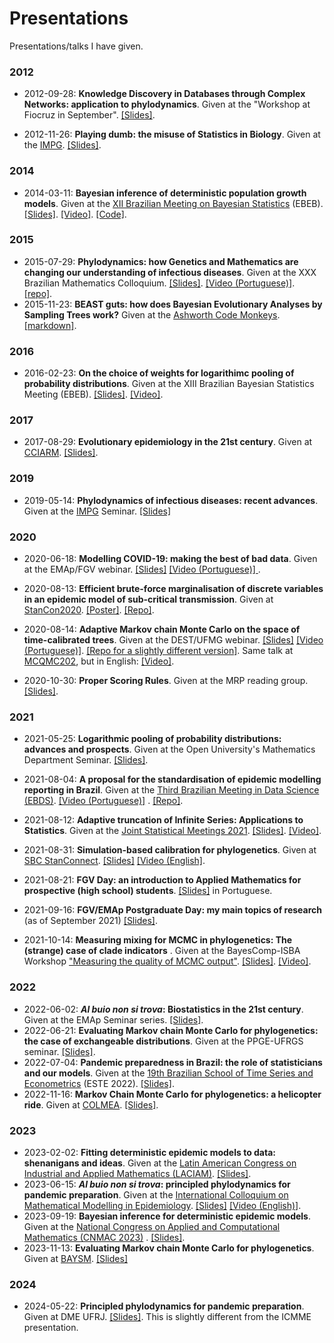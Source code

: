 # Presentations
Presentations/talks I have given.

### 2012

- 2012-09-28: **Knowledge Discovery in Databases through Complex Networks: application to phylodynamics**. Given at the "Workshop at Fiocruz in September". [[Slides]](https://github.com/maxbiostat/presentations/blob/master/PDF/Carvalho%20LMF__WaFiS%202012.pdf).

- 2012-11-26: **Playing dumb: the misuse of Statistics in Biology**. Given at the [IMPG](https://www.microbiologia.ufrj.br/portal/index.php/pt/). [[Slides]](https://github.com/maxbiostat/presentations/blob/master/PDF/BAD_PRACT.pdf).

### 2014
- 2014-03-11: **Bayesian inference of deterministic population growth models**. Given at the [XII Brazilian Meeting on Bayesian Statistics](https://www.ime.usp.br/~isbra/ebeb/ebeb2014/) (EBEB). [[Slides]](https://github.com/maxbiostat/presentations/blob/master/PDF/2014_Carvalho_EBEB.pdf). [[Video]](https://youtu.be/35ubhRoJLN0). [[Code]](https://github.com/maxbiostat/CODE/tree/master/BIDPGM).

### 2015

- 2015-07-29: **Phylodynamics: how Genetics and Mathematics are changing our understanding of infectious diseases**. Given at the XXX Brazilian Mathematics Colloquium. [[Slides]](https://github.com/maxbiostat/Colloquium_IMPA_2015/blob/master/lmcarvalho_phylo.pdf). [[Video (Portuguese)]](https://www.youtube.com/watch?v=xcXjh0CdkLA). [[repo]](https://github.com/maxbiostat/Colloquium_IMPA_2015/).
- 2015-11-23: **BEAST guts: how does Bayesian Evolutionary Analyses by Sampling Trees work?** Given at the [Ashworth Code Monkeys](https://github.com/AshworthCodeMonkeys/talks). [[markdown]](https://github.com/maxbiostat/CODE/blob/master/BEAST_guts/BEAST_guts.md).  

### 2016
- 2016-02-23: **On the choice of weights for logarithimc pooling of probability distributions**. Given at the XIII Brazilian Bayesian Statistics Meeting (EBEB). [[Slides]](https://github.com/maxbiostat/opinion_pooling/blob/master/presentations/EBEB_2016/PRESENTATION/lmcarvalho_etal_ebeb_2016.pdf). [[Video]](https://youtu.be/MGft1XnW3es?list=PL3T2Ppt4bgDJBiGZlan-qNY6PsLOGXdAB).     

### 2017
- 2017-08-29: **Evolutionary epidemiology in the 21st century**. Given at [CCIARM](http://www.lac.inpe.br/cciarm/). [[Slides]](https://github.com/maxbiostat/presentations/blob/master/PDF/2017_LMCarvalho_CCIARM.pdf).

### 2019
- 2019-05-14: **Phylodynamics of infectious diseases: recent advances**. Given at the [IMPG](https://www.microbiologia.ufrj.br/portal/index.php/pt/) Seminar. [[Slides]](https://github.com/maxbiostat/presentations/blob/master/PDF/2019_LMCarvalho_IMPG.pdf) 

### 2020
- 2020-06-18: **Modelling COVID-19: making the best of bad data**. Given at the EMAp/FGV webinar. [[Slides]](https://github.com/maxbiostat/presentations/blob/master/PDF/LMCarvalho_COVID19_modelling.pdf) [[Video (Portuguese)] ](https://www.youtube.com/watch?v=Wf6AiAsIR0Y&t=4543s).

- 2020-08-13: **Efficient brute-force marginalisation of discrete variables in an epidemic model of sub-critical transmission**. Given at [StanCon2020](https://mc-stan.org/events/stancon2020/). [[Poster]](https://github.com/maxbiostat/StanCon2020/blob/master/poster/poster.pdf). [[Repo]](https://github.com/maxbiostat/StanCon2020).

- 2020-08-14: **Adaptive Markov chain Monte Carlo on the space of time-calibrated trees**. Given at the DEST/UFMG webinar. [[Slides]](https://github.com/maxbiostat/presentations/blob/master/PDF/2020_LMCarvalho_MCM_Phylo.pdf)  [[Video (Portuguese)]](https://www.youtube.com/watch?v=CBp9K7dWLOU). [[Repo for a slightly different version]](https://github.com/maxbiostat/stats_seminar_2017). Same talk at [MCQMC202](https://mcqmc20.web.ox.ac.uk/), but in English: [[Video]](https://youtu.be/ozL-T4792EI).

- 2020-10-30: **Proper Scoring Rules**. Given at the MRP reading group. [[Slides]](https://github.com/maxbiostat/proper_scoring_rules/blob/master/proper_scoring_rules.pdf).  

### 2021
- 2021-05-25: **Logarithmic pooling of probability distributions: advances and prospects**. Given at the Open University's Mathematics Department Seminar. [[Slides]](https://github.com/maxbiostat/opinion_pooling/blob/master/presentations/open_university_2021/lmcarvalho_OpenUni_2021.pdf). 

- 2021-08-04: **A proposal for the standardisation of epidemic modelling reporting in Brazil**. Given at the [Third Brazilian Meeting in Data Science (EBDS)](https://evento.fgv.br/encontrodatascience/). [[Video (Portuguese)]](https://youtu.be/5AxC3UYfg2k?t=1478) .  [[Repo]](https://github.com/maxbiostat/EBDS_2021). 

- 2021-08-12: **Adaptive truncation of Infinite Series: Applications to Statistics**. Given at the [Joint Statistical Meetings 2021](https://ww2.amstat.org/meetings/jsm/2021/). [[Slides]](https://github.com/maxbiostat/presentations/blob/master/PDF/JSM_2021_longer.pdf). [[Video]](https://youtu.be/WfTUbD2krbU).  

- 2021-08-31: **Simulation-based calibration for phylogenetics**. Given at [SBC StanConnect](https://mc-stan.org/events/stanconnect_SBC/). [[Slides]](https://github.com/maxbiostat/presentations/blob/master/PDF/SBC_phylo_StanConnect2021.pdf) [[Video (English]](https://youtu.be/SbgAMkN18dA?t=5150). 

- 2021-08-21: **FGV Day: an introduction to Applied Mathematics for prospective (high school) students**. [[Slides]](https://github.com/maxbiostat/presentations/blob/master/PDF/2021_FGV_day.pdf) in Portuguese.

- 2021-09-16: **FGV/EMAp Postgraduate Day: my main topics of research** (as of September 2021) [[Slides]](https://github.com/maxbiostat/presentations/blob/master/PDF/EMAp_postgrad_2021.pdf).

- 2021-10-14: **Measuring mixing for MCMC in phylogenetics: The (strange) case of clade indicators** . Given at the BayesComp-ISBA Workshop ["Measuring the quality of MCMC output"](https://bayescomp-isba.github.io/measuringquality.html). [[Slides]](https://github.com/maxbiostat/presentations/blob/master/PDF/Phylo_MCMC_diagnostics.pdf). [[Video]](https://youtu.be/tZmwbjZKsCU?list=PLUaj_wLsosMQbSDOO6eHKSG9vZV0awBPx). 

### 2022

- 2022-06-02: **_Al buio non si trova_: Biostatistics in the 21st century**. Given at the EMAp Seminar series. [[Slides]](https://github.com/maxbiostat/presentations/blob/master/PDF/EMAp_postgrad_2022_LuizCarvalho.pdf).
- 2022-06-21: **Evaluating Markov chain Monte Carlo for phylogenetics: the case of exchangeable distributions**. Given at the PPGE-UFRGS seminar. [[Slides]](https://github.com/maxbiostat/presentations/blob/master/PDF/2022_validating_coalescent_presentation.pdf).
- 2022-07-04: **Pandemic preparedness in Brazil: the role of statisticians and our models**. Given at the [19th Brazilian School of Time Series and Econometrics](https://sites.google.com/unicamp.br/este2022/schedule) (ESTE 2022). [[Slides]](https://github.com/maxbiostat/presentations/blob/master/PDF/ESTE_2022.pdf).
- 2022-11-16: **Markov Chain Monte Carlo for phylogenetics: a helicopter ride**. Given at [COLMEA](http://www.im.ufrj.br/~coloquiomea/). [[Slides]](https://github.com/maxbiostat/presentations/blob/master/PDF/COLMEA_2022.pdf). 

### 2023
- 2023-02-02: **Fitting deterministic epidemic models to data: shenanigans and ideas**. Given at the [Latin American Congress on Industrial and Applied Mathematics (LACIAM)](
https://eventos.fgv.br/laciam-2023). [[Slides]](https://github.com/maxbiostat/presentations/blob/master/PDF/LACIAM_2023.pdf).
- 2023-06-15: **_Al buio non si trova_: principled phylodynamics for pandemic preparation**. Given at the [International Colloquium on Mathematical Modelling in Epidemiology](https://eventos.fgv.br/international-colloquium-mathematical-modelling-epidemiology). [[Slides]](https://github.com/maxbiostat/presentations/blob/master/PDF/principled_phylodynamics_presentation.pdf) [[Video (English)]](https://youtu.be/bU7BZI3HLy8?t=2746).
- 2023-09-19: **Bayesian inference for deterministic epidemic models**. Given at the [ National Congress on Applied and Computational Mathematics (CNMAC 2023)](https://www.cnmac.org.br/novo/index.php/CNMAC) . [[Slides]](https://github.com/maxbiostat/presentations/blob/master/PDF/CNMAC_2023_LMCarvalho.pdf).
- 2023-11-13: **Evaluating Markov chain Monte Carlo for phylogenetics**. Given at [BAYSM](https://events.stat.uconn.edu/BAYSM2023/). [[Slides]](https://github.com/maxbiostat/presentations/blob/master/PDF/validating_coalescent_presentation.pdf) 

### 2024
- 2024-05-22: **Principled phylodynamics for pandemic preparation**. Given at DME UFRJ. [[Slides]](https://github.com/maxbiostat/presentations/blob/master/PDF/principled_phylodynamics_presentation_May_2024.pdf). This is slightly different from the ICMME presentation.
